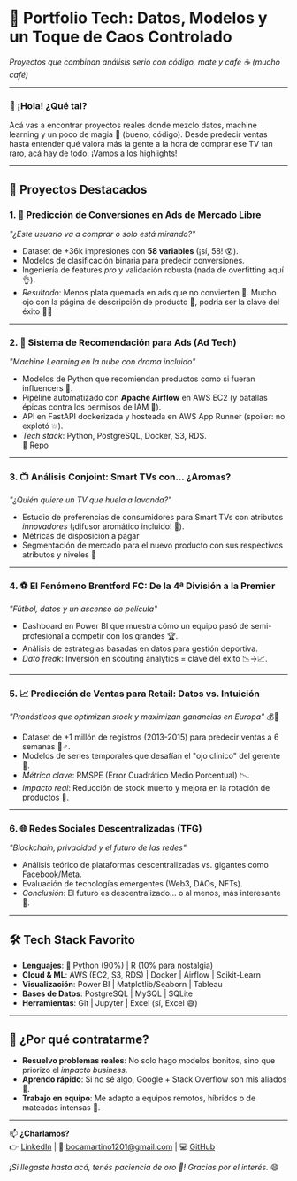 # 🚀 Portfolio Tech: Datos, Modelos y un Toque de Caos Controlado  
*Proyectos que combinan análisis serio con código, mate y café ☕ (mucho café)*  

---

### 👋 ¡Hola! ¿Qué tal?  
Acá vas a encontrar proyectos reales donde mezclo datos, machine learning y un poco de magia 🎩 (bueno, código). Desde predecir ventas hasta entender qué valora más la gente a la hora de comprar ese TV tan raro, acá hay de todo. ¡Vamos a los highlights!  

---

## 🌟 Proyectos Destacados  

### 1. 🎯 **Predicción de Conversiones en Ads de Mercado Libre**  
*"¿Este usuario va a comprar o solo está mirando?"*  
- Dataset de +36k impresiones con **58 variables** (¡sí, 58! 😵).  
- Modelos de clasificación binaria para predecir conversiones.  
- Ingeniería de features *pro* y validación robusta (nada de overfitting aquí 👌).  
- *Resultado*: Menos plata quemada en ads que no convierten 💸. Mucho ojo con la página de descripción de producto 👀, podria ser la clave del éxito 🧙‍♂️ 

---

### 2. 🤖 **Sistema de Recomendación para Ads (Ad Tech)**  
*"Machine Learning en la nube con drama incluido"*  
- Modelos de Python que recomiendan productos como si fueran influencers 📱.  
- Pipeline automatizado con **Apache Airflow** en AWS EC2 (y batallas épicas contra los permisos de IAM 😤).  
- API en FastAPI dockerizada y hosteada en AWS App Runner (spoiler: no explotó 💥).  
- *Tech stack*: Python, PostgreSQL, Docker, S3, RDS.  
📂 [Repo](https://github.com/MartinoBoca/TP-Final-ML-Ops)  

---

### 3. 📺 **Análisis Conjoint: Smart TVs con... ¿Aromas?**  
*"¿Quién quiere un TV que huela a lavanda?"*  
- Estudio de preferencias de consumidores para Smart TVs con atributos *innovadores* (¡difusor aromático incluido! 🌸).  
- Métricas de disposición a pagar
- Segmentación de mercado para el nuevo producto con sus respectivos atributos y niveles 🎯

---

### 4. ⚽ **El Fenómeno Brentford FC: De la 4ª División a la Premier**  
*"Fútbol, datos y un ascenso de película"*  
- Dashboard en Power BI que muestra cómo un equipo pasó de semi-profesional a competir con los grandes 🏆.  
- Análisis de estrategias basadas en datos para gestión deportiva.  
- *Dato freak*: Inversión en scouting analytics = clave del éxito 📉→📈.  

---

### 5. 📈 **Predicción de Ventas para Retail: Datos vs. Intuición**  
*"Pronósticos que optimizan stock y maximizan ganancias en Europa"* 💰🛒  

- Dataset de +1 millón de registros (2013-2015) para predecir ventas a 6 semanas 🧙♂️.  
- Modelos de series temporales que desafían el "ojo clínico" del gerente 👔.  
- *Métrica clave*: RMSPE (Error Cuadrático Medio Porcentual) 📉.  
- *Impacto real*: Reducción de stock muerto y mejora en la rotación de productos 🚀.  

---

### 6. 🌐 **Redes Sociales Descentralizadas (TFG)**  
*"Blockchain, privacidad y el futuro de las redes"*  
- Análisis teórico de plataformas descentralizadas vs. gigantes como Facebook/Meta.  
- Evaluación de tecnologías emergentes (Web3, DAOs, NFTs).  
- *Conclusión*: El futuro es descentralizado... o al menos, más interesante 🤯.  

---

## 🛠️ Tech Stack Favorito  
- **Lenguajes**: 🐍 Python (90%) | R (10% para nostalgia)  
- **Cloud & ML**: AWS (EC2, S3, RDS) | Docker | Airflow | Scikit-Learn  
- **Visualización**: Power BI | Matplotlib/Seaborn | Tableau  
- **Bases de Datos**: PostgreSQL | MySQL | SQLite  
- **Herramientas**: Git | Jupyter | Excel (sí, Excel 😅)  

---

## 🧉 ¿Por qué contratarme?  
- **Resuelvo problemas reales**: No solo hago modelos bonitos, sino que priorizo el *impacto business*.  
- **Aprendo rápido**: Si no sé algo, Google + Stack Overflow son mis aliados 🦸.  
- **Trabajo en equipo**: Me adapto a equipos remotos, híbridos o de mateadas intensas 🧉.  

---

📫 **¿Charlamos?**  
👉 [LinkedIn](https://linkedin.com/in/martinoboca/) | 📧 bocamartino1201@gmail.com | 💻 [GitHub](https://github.com/MartinoBoca/Portfolio-de-proyectos)  

*¡Si llegaste hasta acá, tenés paciencia de oro 🏅! Gracias por el interés.* 😄  
